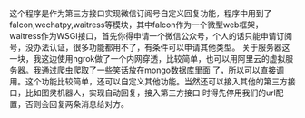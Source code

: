 这个程序是作为第三方接口实现微信订阅号自定义回复功能，程序中用到了falcon,wechatpy,waitress等模块，其中falcon作为一个微型web框架，
waitress作为WSGI接口，首先你得申请一个微信公众号，个人的话只能申请订阅号，没办法认证，很多功能都用不了，有条件可以申请其他类型。
关于服务器这一块，我这边使用ngrok做了一个内网穿透，比较简单，也可以用阿里云的虚拟服务器。我通过爬虫爬取了一些笑话放在mongo数据库里面
了，所以可以直接调用。这个功能比较简单，还可以自定义其他功能。当然还可以接入其他的第三方接口，比如图灵机器人，实现自动回复，接入第三方接口
时得先停用我们的url配置，否则会回复两条消息给对方。
